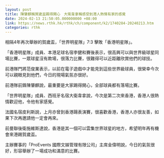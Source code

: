 ```yaml
---
layout: post
title: 陳肇麒稱賀歲盃踢得開心　大衛韋拿稱感受到港人熱情有家的感覺
date: 2024-02-13 21:50:05.000000000 +08:00
link: https://news.rthk.hk/rthk/ch/component/k2/1740284-20240213.htm
categories: rthk
---
```


相隔4年再次舉辦的賀歲盃，「世界明星隊」7:3 擊敗「香港明星隊」。

「香港明星隊」成員、本港足球名宿李健和賽後表示，很高興可以與世界級球星同場比賽，一眾球星沒有欺場，很落力比賽，很難得可以近距離欣賞他們的球技。

前港隊門將范俊業表示，以前在電子遊戲中才能見到這些世界級球員，很榮幸今次可以親眼見到他們，今日的現場氣氛亦很好。

前港隊前鋒陳肇麒說，最重要是大家踢得開心，全部球員都有落場比賽。

「世界明星隊」成員、西班牙名宿大衛韋拿說，今次是第二次來香港，香港人很熱情歡迎他，令他有家感覺。

法國名宿皮利斯說，上月亦曾到香港踼表演賽，很喜歡香港，香港人亦很友善，如果下次再邀請他一定會再來。

前曼聯後衛施維斯達說，香港是其一個可以雲集世界球星的地方，希望明年再有機會來港踢賀歲盃。

主辦賽事的「ProEvents 國際文娛管理有限公司」主席金偉明說，今日的氣氛很好，形容舉辦了一場成功和滿意的比賽。
